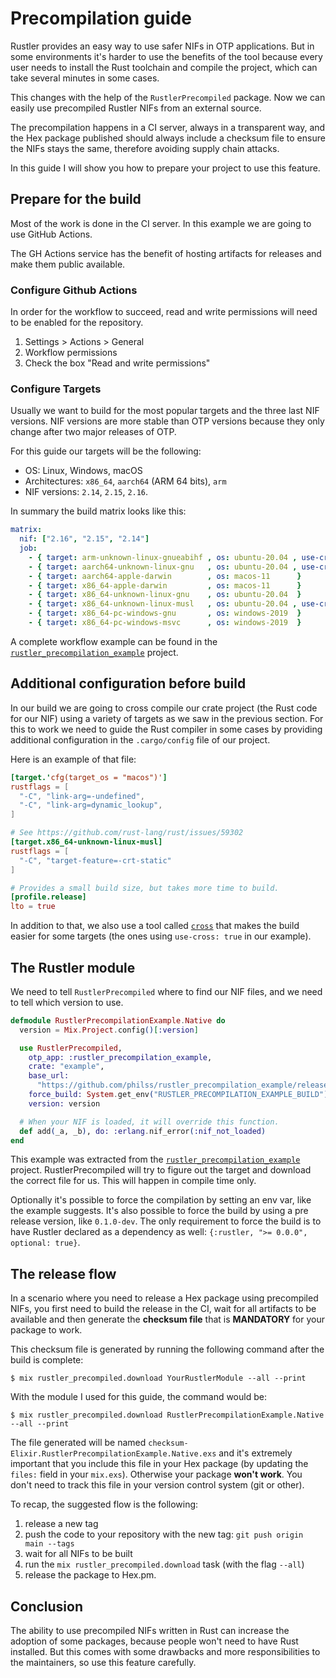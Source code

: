 # Precompilation guide

Rustler provides an easy way to use safer NIFs in OTP applications. But in some
environments it's harder to use the benefits of the tool because every user
needs to install the Rust toolchain and compile the project,
which can take several minutes in some cases.

This changes with the help of the `RustlerPrecompiled` package. Now we can easily
use precompiled Rustler NIFs from an external source.

The precompilation happens in a CI server, always in a transparent way, and
the Hex package published should always include a checksum file to ensure
the NIFs stays the same, therefore avoiding supply chain attacks.

In this guide I will show you how to prepare your project to use this feature.

## Prepare for the build

Most of the work is done in the CI server. In this example we are going to use GitHub Actions.

The GH Actions service has the benefit of hosting artifacts for releases and make them
public available.

### Configure Github Actions

In order for the workflow to succeed, read and write permissions will need to be enabled for the
repository.

1. Settings > Actions > General
2. Workflow permissions
3. Check the box "Read and write permissions"

### Configure Targets

Usually we want to build for the most popular targets and the three last NIF versions. NIF versions
are more stable than OTP versions because they only change after two major releases of OTP.

For this guide our targets will be the following:

- OS: Linux, Windows, macOS
- Architectures: `x86_64`, `aarch64` (ARM 64 bits), `arm`
- NIF versions: `2.14`, `2.15`, `2.16`.

In summary the build matrix looks like this:

```yaml
matrix:
  nif: ["2.16", "2.15", "2.14"]
  job:
    - { target: arm-unknown-linux-gnueabihf , os: ubuntu-20.04 , use-cross: true }
    - { target: aarch64-unknown-linux-gnu   , os: ubuntu-20.04 , use-cross: true }
    - { target: aarch64-apple-darwin        , os: macos-11      }
    - { target: x86_64-apple-darwin         , os: macos-11      }
    - { target: x86_64-unknown-linux-gnu    , os: ubuntu-20.04  }
    - { target: x86_64-unknown-linux-musl   , os: ubuntu-20.04 , use-cross: true }
    - { target: x86_64-pc-windows-gnu       , os: windows-2019  }
    - { target: x86_64-pc-windows-msvc      , os: windows-2019  }
```

A complete workflow example can be found in the [`rustler_precompilation_example`](https://github.com/philss/rustler_precompilation_example/blob/main/.github/workflows/release.yml) project.

## Additional configuration before build

In our build we are going to cross compile our crate project (the Rust code for our NIF) using
a variety of targets as we saw in the previous section. For this to work we need to guide the Rust
compiler in some cases by providing additional configuration in the `.cargo/config` file of our project.

Here is an example of that file:

```toml
[target.'cfg(target_os = "macos")']
rustflags = [
  "-C", "link-arg=-undefined",
  "-C", "link-arg=dynamic_lookup",
]

# See https://github.com/rust-lang/rust/issues/59302
[target.x86_64-unknown-linux-musl]
rustflags = [
  "-C", "target-feature=-crt-static"
]

# Provides a small build size, but takes more time to build.
[profile.release]
lto = true
```

In addition to that, we also use a tool called [`cross`](https://github.com/rust-embedded/cross) that
makes the build easier for some targets (the ones using `use-cross: true` in our example).

## The Rustler module

We need to tell `RustlerPrecompiled` where to find our NIF files, and we need to tell which version to use.

```elixir
defmodule RustlerPrecompilationExample.Native do
  version = Mix.Project.config()[:version]

  use RustlerPrecompiled,
    otp_app: :rustler_precompilation_example,
    crate: "example",
    base_url:
      "https://github.com/philss/rustler_precompilation_example/releases/download/v#{version}",
    force_build: System.get_env("RUSTLER_PRECOMPILATION_EXAMPLE_BUILD") in ["1", "true"],
    version: version

  # When your NIF is loaded, it will override this function.
  def add(_a, _b), do: :erlang.nif_error(:nif_not_loaded)
end
```

This example was extracted from the [`rustler_precompilation_example`](https://github.com/philss/rustler_precompilation_example/blob/main/lib/rustler_precompilation_example/native.ex) project.
RustlerPrecompiled will try to figure out the target and download the correct file for us. This will happen in compile
time only.

Optionally it's possible to force the compilation by setting an env var, like the example suggests.
It's also possible to force the build by using a pre release version, like `0.1.0-dev`. The only
requirement to force the build is to have Rustler declared as a dependency as well:
`{:rustler, ">= 0.0.0", optional: true}`.

## The release flow

In a scenario where you need to release a Hex package using precompiled NIFs, you first need to
build the release in the CI, wait for all artifacts to be available and then generate
the **checksum file** that is **MANDATORY** for your package to work.

This checksum file is generated by running the following command after the build is complete:

    $ mix rustler_precompiled.download YourRustlerModule --all --print

With the module I used for this guide, the command would be:

    $ mix rustler_precompiled.download RustlerPrecompilationExample.Native --all --print

The file generated will be named `checksum-Elixir.RustlerPrecompilationExample.Native.exs` and
it's extremely important that you include this file in your Hex package (by updating the `files:`
field in your `mix.exs`). Otherwise your package **won't work**.
You don't need to track this file in your version control system (git or other).

To recap, the suggested flow is the following:

1. release a new tag
2. push the code to your repository with the new tag: `git push origin main --tags`
3. wait for all NIFs to be built
4. run the `mix rustler_precompiled.download` task (with the flag `--all`)
5. release the package to Hex.pm.

## Conclusion

The ability to use precompiled NIFs written in Rust can increase the adoption of some packages,
because people won't need to have Rust installed. But this comes with some drawbacks and more
responsibilities to the maintainers, so use this feature carefully.
